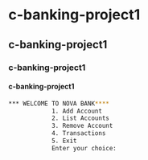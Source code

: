 # c-banking-project1 
## c-banking-project1 
### c-banking-project1 
#### c-banking-project1 
````sh
*** WELCOME TO NOVA BANK****		
			1. Add Account
			2. List Accounts
			3. Remove Account
			4. Transactions
			5. Exit
			Enter your choice: 
 ````           